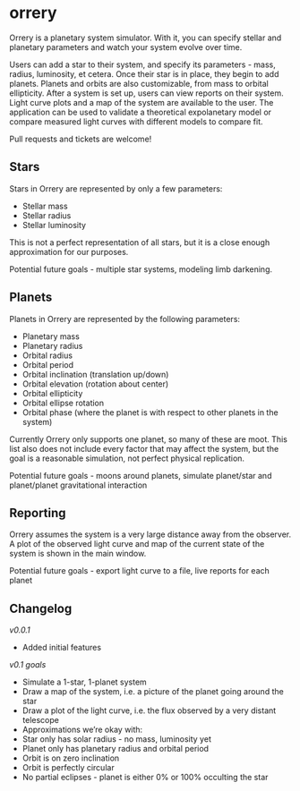 orrery
======

Orrery is a planetary system simulator.  With it, you can specify stellar and planetary parameters and watch your system evolve over time.  

Users can add a star to their system, and specify its parameters - mass, radius, luminosity, et cetera.  Once their star is in place, they begin to add planets.  Planets and orbits are also customizable, from mass to orbital ellipticity.  After a system is set up, users can view reports on their system.  Light curve plots and a map of the system are available to the user.  The application can be used to validate a theoretical expolanetary model or compare measured light curves with different models to compare fit.

Pull requests and tickets are welcome!


Stars
-----
Stars in Orrery are represented by only a few parameters:
* Stellar mass
* Stellar radius
* Stellar luminosity

This is not a perfect representation of all stars, but it is a close enough approximation for our purposes.

Potential future goals - multiple star systems, modeling limb darkening.


Planets
-------
Planets in Orrery are represented by the following parameters:
* Planetary mass
* Planetary radius
* Orbital radius
* Orbital period
* Orbital inclination (translation up/down)
* Orbital elevation (rotation about center)
* Orbital ellipticity
* Orbital ellipse rotation
* Orbital phase (where the planet is with respect to other planets in the system)

Currently Orrery only supports one planet, so many of these are moot.  This list also does not include every factor that may affect the system, but the goal is a reasonable simulation, not perfect physical replication.

Potential future goals - moons around planets, simulate planet/star and planet/planet gravitational interaction


Reporting
---------
Orrery assumes the system is a very large distance away from the observer.  A plot of the observed light curve and map of the current state of the system is shown in the main window.

Potential future goals - export light curve to a file, live reports for each planet



Changelog
---------
_v0.0.1_
* Added initial features





_v0.1 goals_
* Simulate a 1-star, 1-planet system
* Draw a map of the system, i.e. a picture of the planet going around the star
* Draw a plot of the light curve, i.e. the flux observed by a very distant telescope
* Approximations we’re okay with:
* Star only has solar radius - no mass, luminosity yet
* Planet only has planetary radius and orbital period
* Orbit is on zero inclination
* Orbit is perfectly circular
* No partial eclipses - planet is either 0% or 100% occulting the star
